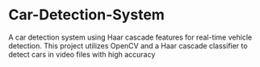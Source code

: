 # Car-Detection-System
A car detection system using Haar cascade features for real-time vehicle detection. This project utilizes OpenCV and a Haar cascade classifier to detect cars in video files with high accuracy
